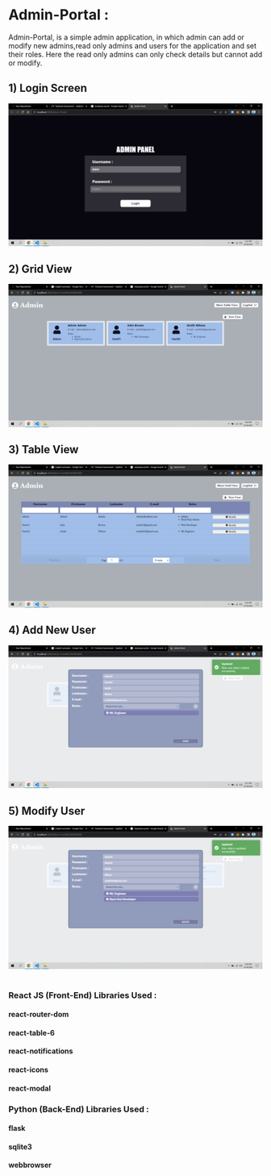 # Admin-Portal :
Admin-Portal, is a simple admin application, in which admin can add or modify new admins,read only admins and users for the application and set their roles.
Here the read only admins can only check details but cannot add or modify.


## 1)  Login Screen
![My animated logo](https://github.com/NiketChaudhari/Admin-Portal/blob/main/Screenshots/First_Page.PNG)
 
## 2)  Grid View
![My animated logo](https://github.com/NiketChaudhari/Admin-Portal/blob/main/Screenshots/Second_Page.PNG)

## 3)  Table View
![My animated logo](https://github.com/NiketChaudhari/Admin-Portal/blob/main/Screenshots/Third_Page.PNG)

## 4)  Add New User
![My animated logo](https://github.com/NiketChaudhari/Admin-Portal/blob/main/Screenshots/Fourth_Page.PNG)

## 5)  Modify User
![My animated logo](https://github.com/NiketChaudhari/Admin-Portal/blob/main/Screenshots/Fifth_Page.PNG)


# 
### React JS (Front-End) Libraries Used :
#### react-router-dom
#### react-table-6
#### react-notifications
#### react-icons
#### react-modal

### Python (Back-End) Libraries Used :
#### flask
#### sqlite3
#### webbrowser


# 
<!-- #### Website : https://niketchaudhari.github.io/analyse/ -->
